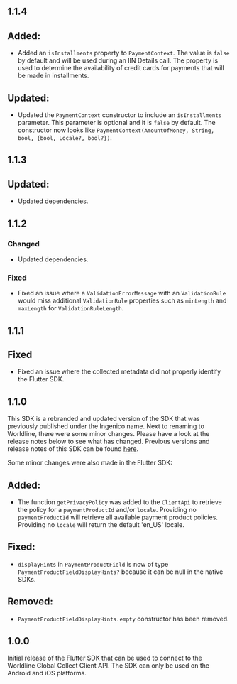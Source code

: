 ## 1.1.4
## Added: 
- Added an `isInstallments` property to `PaymentContext`. The value is `false` by default and will be used during an IIN Details call. The property is used to determine the availability of credit cards for payments that will be made in installments. 

## Updated: 
- Updated the `PaymentContext` constructor to include an `isInstallments` parameter. This parameter is optional and it is `false` by default. The constructor now looks like `PaymentContext(AmountOfMoney, String, bool, {bool, Locale?, bool?})`. 


## 1.1.3
## Updated: 
- Updated dependencies. 


## 1.1.2
### Changed 
- Updated dependencies.

### Fixed
- Fixed an issue where a `ValidationErrorMessage` with an `ValidationRule` would miss additional `ValidationRule` properties such as `minLength` and `maxLength` for `ValidationRuleLength`.


## 1.1.1
## Fixed
- Fixed an issue where the collected metadata did not properly identify the Flutter SDK.


## 1.1.0
This SDK is a rebranded and updated version of the SDK that was previously published under the Ingenico name. Next to renaming to Worldline, there were some minor changes. Please have a look at the release notes below to see what has changed. Previous versions and release notes of this SDK can be found [here](https://github.com/Ingenico-ePayments/connect-sdk-client-flutter).

Some minor changes were also made in the Flutter SDK:

## Added: 
- The function `getPrivacyPolicy` was added to the `ClientApi` to retrieve the policy for a `paymentProductId` and/or `locale`. Providing no `paymentProductId` will retrieve all available payment product policies. Providing no `locale` will return the default 'en_US' locale.

## Fixed:
- `displayHints` in `PaymentProductField` is now of type `PaymentProductFieldDisplayHints?` because it can be null in the native SDKs.

## Removed:
- `PaymentProductFieldDisplayHints.empty` constructor has been removed.


## 1.0.0
Initial release of the Flutter SDK that can be used to connect to the Worldline Global Collect Client API. The SDK can only be used on the Android and iOS platforms.
